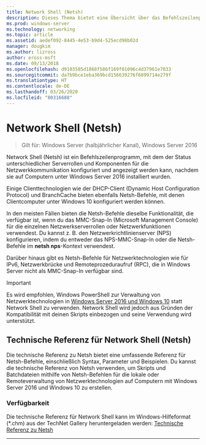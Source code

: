 ```yaml
---
title: Network Shell (Netsh)
description: Dieses Thema bietet eine Übersicht über das Befehlszeilenprogramm Network Shell (Netsh) in Windows Server 2016.
ms.prod: windows-server
ms.technology: networking
ms.topic: article
ms.assetid: aedef092-8445-4e53-b9d4-525ecd98b02d
manager: dougkim
ms.author: lizross
author: eross-msft
ms.date: 09/13/2018
ms.openlocfilehash: d9103585d1868f586f169f01096c4d37961e7033
ms.sourcegitcommit: da7b9bce1eba369bcd156639276f6899714e279f
ms.translationtype: HT
ms.contentlocale: de-DE
ms.lasthandoff: 03/26/2020
ms.locfileid: "80316688"
---
```

# <a name="network-shell-netsh"></a>Network Shell \(Netsh\)

>Gilt für: Windows Server (halbjährlicher Kanal), Windows Server 2016

Network Shell (Netsh) ist ein Befehlszeilenprogramm, mit dem der Status unterschiedlicher Serverrollen und Komponenten für die Netzwerkkommunikation konfiguriert und angezeigt werden kann, nachdem sie auf Computern unter Windows Server 2016 installiert wurden.

Einige Clienttechnologien wie der DHCP-Client \(Dynamic Host Configuration Protocol\) und BranchCache bieten ebenfalls Netsh-Befehle, mit denen Clientcomputer unter Windows 10 konfiguriert werden können.

In den meisten Fällen bieten die Netsh-Befehle dieselbe Funktionalität, die verfügbar ist, wenn du das MMC-Snap\-In \(Microsoft Management Console\) für die einzelnen Netzwerkserverrollen oder Netzwerkfunktionen verwendest. Du kannst z. B. den Netzwerkrichtlinienserver \(NPS\) konfigurieren, indem du entweder das NPS-MMC-Snap-In oder die Netsh-Befehle im **netsh nps**-Kontext verwendest.

Darüber hinaus gibt es Netsh-Befehle für Netzwerktechnologien wie für IPv6, Netzwerkbrücke und Remoteprozeduraufruf \(RPC\), die in Windows Server nicht als MMC-Snap-In verfügbar sind.

>[!IMPORTANT]
>Es wird empfohlen, Windows PowerShell zur Verwaltung von Netzwerktechnologien in [Windows Server 2016 und Windows 10](https://technet.microsoft.com/library/mt156917.aspx) statt Network Shell zu verwenden. Network Shell wird jedoch aus Gründen der Kompatibilität mit deinen Skripts einbezogen und seine Verwendung wird unterstützt.

## <a name="network-shell-netsh-technical-reference"></a>Technische Referenz für Network Shell (Netsh)

Die technische Referenz zu Netsh bietet eine umfassende Referenz für Netsh-Befehle, einschließlich Syntax, Parameter und Beispielen. Du kannst die technische Referenz von Netsh verwenden, um Skripts und Batchdateien mithilfe von Netsh-Befehlen für die lokale oder Remoteverwaltung von Netzwerktechnologien auf Computern mit Windows Server 2016 und Windows 10 zu erstellen.  
  
### <a name="content-availability"></a>Verfügbarkeit  
  
Die technische Referenz für Network Shell kann im Windows-Hilfeformat \(*.chm\) aus der TechNet Gallery heruntergeladen werden: [Technische Referenz zu Netsh](https://gallery.technet.microsoft.com/Netsh-Technical-Reference-c46523dc)  
  
---
